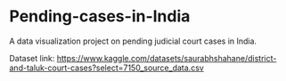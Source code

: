 # Pending-cases-in-India
A data visualization project on pending judicial court cases in India.

Dataset link: https://www.kaggle.com/datasets/saurabhshahane/district-and-taluk-court-cases?select=7150_source_data.csv
